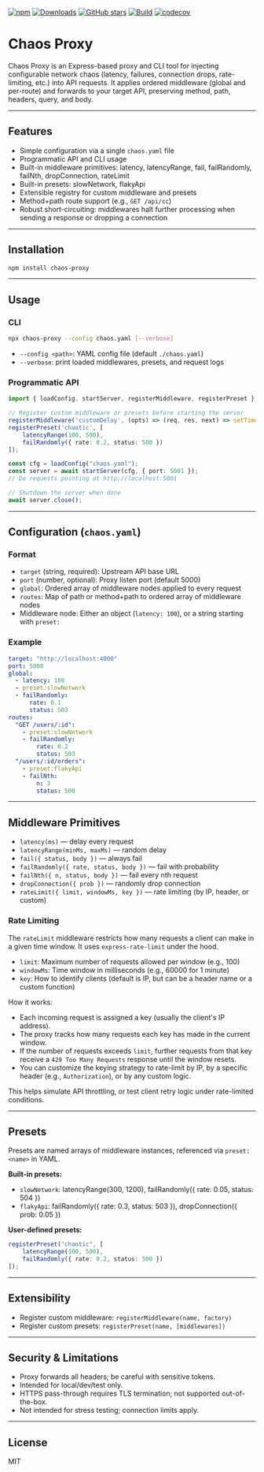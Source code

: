 [![npm](https://img.shields.io/npm/v/chaos-proxy)](https://www.npmjs.com/package/chaos-proxy)
[![Downloads](https://img.shields.io/npm/dm/chaos-proxy)](https://www.npmjs.com/package/chaos-proxy)
[![GitHub stars](https://img.shields.io/github/stars/gkoos/chaos-proxy?style=social)](https://github.com/gkoos/chaos-proxy)
[![Build](https://github.com/gkoos/chaos-proxy/actions/workflows/ci.yml/badge.svg)](https://github.com/gkoos/chaos-proxy/actions)
[![codecov](https://codecov.io/gh/gkoos/chaos-proxy/branch/main/graph/badge.svg)](https://codecov.io/gh/gkoos/chaos-proxy)

# Chaos Proxy

Chaos Proxy is an Express-based proxy and CLI tool for injecting configurable network chaos (latency, failures, connection drops, rate-limiting, etc.) into API requests. It applies ordered middleware (global and per-route) and forwards to your target API, preserving method, path, headers, query, and body.

---

## Features

- Simple configuration via a single `chaos.yaml` file
- Programmatic API and CLI usage
- Built-in middleware primitives: latency, latencyRange, fail, failRandomly, failNth, dropConnection, rateLimit
- Built-in presets: slowNetwork, flakyApi
- Extensible registry for custom middleware and presets
- Method+path route support (e.g., `GET /api/cc`)
- Robust short-circuiting: middlewares halt further processing when sending a response or dropping a connection

---

## Installation

```bash
npm install chaos-proxy
```

---

## Usage

### CLI

```bash
npx chaos-proxy --config chaos.yaml [--verbose]
```
- `--config <path>`: YAML config file (default `./chaos.yaml`)
- `--verbose`: print loaded middlewares, presets, and request logs

### Programmatic API

```ts
import { loadConfig, startServer, registerMiddleware, registerPreset } from "chaos-proxy";

// Register custom middleware or presets before starting the server
registerMiddleware('customDelay', (opts) => (req, res, next) => setTimeout(next, opts.ms));
registerPreset('chaotic', [
	latencyRange(100, 500),
	failRandomly({ rate: 0.2, status: 500 })
]);

const cfg = loadConfig("chaos.yaml");
const server = await startServer(cfg, { port: 5001 });
// Do requests pointing at http://localhost:5001

// Shutdown the server when done
await server.close();
```

---

## Configuration (`chaos.yaml`)

### Format

- `target` (string, required): Upstream API base URL
- `port` (number, optional): Proxy listen port (default 5000)
- `global`: Ordered array of middleware nodes applied to every request
- `routes`: Map of path or method+path to ordered array of middleware nodes
- Middleware node: Either an object (`latency: 100`), or a string starting with `preset:`

### Example

```yaml
target: "http://localhost:4000"
port: 5000
global:
  - latency: 100
  - preset:slowNetwork
  - failRandomly:
      rate: 0.1
      status: 503
routes:
  "GET /users/:id":
    - preset:slowNetwork
    - failRandomly:
        rate: 0.2
        status: 503
  "/users/:id/orders":
    - preset:flakyApi
    - failNth:
        n: 3
        status: 500
```

---

## Middleware Primitives

- `latency(ms)` — delay every request
- `latencyRange(minMs, maxMs)` — random delay
- `fail({ status, body })` — always fail
- `failRandomly({ rate, status, body })` — fail with probability
- `failNth({ n, status, body })` — fail every nth request
- `dropConnection({ prob })` — randomly drop connection
- `rateLimit({ limit, windowMs, key })` — rate limiting (by IP, header, or custom)

### Rate Limiting

The `rateLimit` middleware restricts how many requests a client can make in a given time window. It uses `express-rate-limit` under the hood.

- `limit`: Maximum number of requests allowed per window (e.g., 100)
- `windowMs`: Time window in milliseconds (e.g., 60000 for 1 minute)
- `key`: How to identify clients (default is IP, but can be a header name or a custom function)

How it works:
- Each incoming request is assigned a key (usually the client's IP address).
- The proxy tracks how many requests each key has made in the current window.
- If the number of requests exceeds `limit`, further requests from that key receive a `429 Too Many Requests` response until the window resets.
- You can customize the keying strategy to rate-limit by IP, by a specific header (e.g., `Authorization`), or by any custom logic.

This helps simulate API throttling, or test client retry logic under rate-limited conditions.

---

## Presets

Presets are named arrays of middleware instances, referenced via `preset:<name>` in YAML.

**Built-in presets:**
- `slowNetwork`: latencyRange(300, 1200), failRandomly({ rate: 0.05, status: 504 })
- `flakyApi`: failRandomly({ rate: 0.3, status: 503 }), dropConnection({ prob: 0.05 })

**User-defined presets:**
```ts
registerPreset("chaotic", [
	latencyRange(100, 500),
	failRandomly({ rate: 0.2, status: 500 })
]);
```

---

## Extensibility

- Register custom middleware: `registerMiddleware(name, factory)`
- Register custom presets: `registerPreset(name, [middlewares])`

---

## Security & Limitations

- Proxy forwards all headers; be careful with sensitive tokens.
- Intended for local/dev/test only.
- HTTPS pass-through requires TLS termination; not supported out-of-the-box.
- Not intended for stress testing; connection limits apply.

---

## License

MIT

